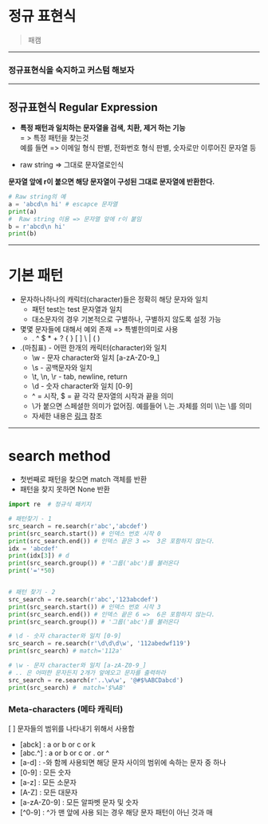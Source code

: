 # 정규 표현식 
> 패캠 
---

### 정규표현식을 숙지하고 커스텀 해보자 

---

## 정규표현식 Regular Expression

- **특정 패턴과 일치하는 문자열을 검색, 치환, 제거 하는 기능**      
    = > 특정 패턴을 찾는것           
    예를 들면 => 이메일 형식 판별, 전화번호 형식 판별, 숫자로만 이루어진 문자열 등

- raw string => 그대로 문자열로인식      

**문자열 앞에 r이 붙으면 해당 문자열이 구성된 그대로 문자열에 반환한다.** 

```py
# Raw string의 예
a = 'abcd\n hi' # escapce 문자열
print(a)
#  Raw string 이용 => 문자열 앞에 r이 붙임
b = r'abcd\n hi' 
print(b)
```
---

# 기본 패턴 
- 문자하나하나의 캐릭터(character)들은 정확히 해당 문자와 일치 
   - 패턴 test는 test 문자열과 일치
   - 대소문자의 경우 기본적으로 구별하나, 구별하지 않도록 설정 가능 
- 몇몇 문자들에 대해서 예외 존재 => 특별한의미로 사용 
   - . ^ $ * + ? { } [ ] \ | ( )
-  .(마침표) - 어떤 한개의 캐릭터(character)와 일치 
    - \w - 문자 character와 일치 [a-zA-Z0-9_]
    - \s - 공백문자와 일치
    - \t, \n, \r - tab, newline, return
    - \d - 숫자 character와 일치 [0-9]
    - ^ = 시작, $ = 끝 각각 문자열의 시작과 끝을 의미
    - \가 붙으면 스페셜한 의미가 없어짐. 예를들어 \\.는 .자체를 의미 \\\는 \를 의미
    - 자세한 내용은 [링크](https://docs.python.org/3/library/re.html) 참조
---

# search method
  - 첫번째로 패턴을 찾으면 match 객체를 반환
  - 패턴을 찾지 못하면 None 반환


  
```py
import re  # 정규식 패키지 

# 패턴찾기 - 1
src_search = re.search(r'abc','abcdef')
print(src_search.start()) # 인덱스 번호 시작 0 
print(src_search.end()) # 인덱스 끝은 3 =>  3은 포함하지 않는다. 
idx = 'abcdef'
print(idx[3]) # d 
print(src_search.group()) # '그룹('abc')를 불러온다
print('='*50)


# 패턴 찾기 - 2 
src_search = re.search(r'abc','123abcdef')
print(src_search.start()) # 인덱스 번호 시작 3
print(src_search.end()) # 인덱스 끝은 6 =>  6은 포함하지 않는다. 
print(src_search.group()) # '그룹('abc')를 불러온다

# \d - 숫자 character와 일치 [0-9]
src_search = re.search(r'\d\d\d\w', '112abedwf119')
print(src_search) # match='112a'

# \w - 문자 character와 일치 [a-zA-Z0-9_]
# .. 은 어떠한 문자든지 2개가 앞에오고 문자를 출력하라 
src_search = re.search(r'..\w\w', '@#$%ABCDabcd')
print(src_search) #  match='$%AB'


```


### Meta-characters (메타 캐릭터)
[ ] 문자들의 범위를 나타내기 위해서 사용함
- [abck] : a or b or c or k
- [abc.^] : a or b or c or . or ^
- [a-d]  : -와 함께 사용되면 해당 문자 사이의 범위에 속하는 문자 중 하나
- [0-9]  : 모든 숫자
- [a-z]  : 모든 소문자
- [A-Z]  : 모든 대문자
- [a-zA-Z0-9] : 모든 알파벳 문자 및 숫자
- [^0-9] : ^가 맨 앞에 사용 되는 경우 해당 문자 패턴이 아닌 것과 매
```